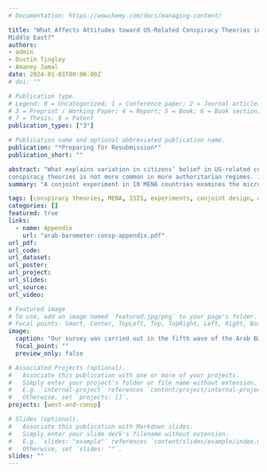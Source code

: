 ```yaml
---
# Documentation: https://wowchemy.com/docs/managing-content/

title: "What Affects Attitudes toward US-Related Conspiracy Theories in the Arab
Middle East?"
authors:
- admin
- Dustin Tingley
- Amaney Jamal
date: 2024-01-01T00:00:00Z
# doi: ""

# Publication type.
# Legend: 0 = Uncategorized; 1 = Conference paper; 2 = Journal article;
# 3 = Preprint / Working Paper; 4 = Report; 5 = Book; 6 = Book section;
# 7 = Thesis; 8 = Patent
publication_types: ["3"]

# Publication name and optional abbreviated publication name.
publication: "*Preparing for Resubmission*"
publication_short: ""

abstract: "What explains variation in citizens’ belief in US-related conspiracy theories in the Arab Middle East? Some scholars have argued that anti-US sentiment or individual-level characteristics identified in other contexts can explain the Arab public’s belief in these conspiracy theories; others have argued that citizens of autocracies are more likely to trust such theories. We explore these claims using a conjoint experiment with representative samples from 10 Arab countries. We find that extant explanations do not do a good job of describing the variation we observe---e.g., correlation with anti-US sentiment depends on the conspiracy theory, and belief in these
conspiracy theories is not more common in more authoritarian regimes. Instead, we find Sunni-Shia sectarianism and exposure to foreign intervention in violent conflict to be the dominant factors explaining trust in US-related conspiracy theories in the Arab Middle East."
summary: "A conjoint experiment in 10 MENA countries examines the micro- and macro-level factors that determine support for US-related conspiracy theories in 2018--2019."

tags: [conspiracy theories, MENA, ISIS, experiments, conjoint design, democracy and autocracy]
categories: []
featured: true
links:
  - name: Appendix
    url: "arab-barometer-consp-appendix.pdf"
url_pdf:
url_code:
url_dataset:
url_poster:
url_project:
url_slides:
url_source:
url_video:

# Featured image
# To use, add an image named `featured.jpg/png` to your page's folder. 
# Focal points: Smart, Center, TopLeft, Top, TopRight, Left, Right, BottomLeft, Bottom, BottomRight.
image:
  caption: "Our survey was carried out in the fifth wave of the Arab Barometer survey"
  focal_point: ""
  preview_only: false

# Associated Projects (optional).
#   Associate this publication with one or more of your projects.
#   Simply enter your project's folder or file name without extension.
#   E.g. `internal-project` references `content/project/internal-project/index.md`.
#   Otherwise, set `projects: []`.
projects: [west-and-consp]

# Slides (optional).
#   Associate this publication with Markdown slides.
#   Simply enter your slide deck's filename without extension.
#   E.g. `slides: "example"` references `content/slides/example/index.md`.
#   Otherwise, set `slides: ""`.
slides: ""
---
```

